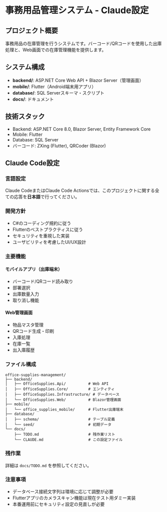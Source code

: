 # 事務用品管理システム - Claude設定

## プロジェクト概要
事務用品の在庫管理を行うシステムです。バーコード/QRコードを使用した出庫処理と、Web画面での在庫管理機能を提供します。

## システム構成
- **backend/**: ASP.NET Core Web API + Blazor Server（管理画面）
- **mobile/**: Flutter（Android端末用アプリ）
- **database/**: SQL Serverスキーマ・スクリプト
- **docs/**: ドキュメント

## 技術スタック
- Backend: ASP.NET Core 8.0, Blazor Server, Entity Framework Core
- Mobile: Flutter
- Database: SQL Server
- バーコード: ZXing (Flutter), QRCoder (Blazor)

## Claude Code設定

### 言語設定
Claude CodeまたはClaude Code Actionsでは、このプロジェクトに関する全ての応答を**日本語**で行ってください。

### 開発方針
- C#のコーディング規約に従う
- Flutterのベストプラクティスに従う
- セキュリティを重視した実装
- ユーザビリティを考慮したUI/UX設計

### 主要機能
#### モバイルアプリ（出庫端末）
- バーコード/QRコード読み取り
- 部署選択
- 出庫数量入力
- 取り消し機能

#### Web管理画面
- 物品マスタ管理
- QRコード生成・印刷
- 入庫処理
- 在庫一覧
- 出入庫履歴

### ファイル構成
```
office-supplies-management/
├── backend/
│   ├── OfficeSupplies.Api/          # Web API
│   ├── OfficeSupplies.Core/         # エンティティ
│   ├── OfficeSupplies.Infrastructure/ # データベース
│   └── OfficeSupplies.Web/          # Blazor管理画面
├── mobile/
│   └── office_supplies_mobile/      # Flutter出庫端末
├── database/
│   ├── schema/                      # テーブル定義
│   └── seed/                        # 初期データ
└── docs/
    ├── TODO.md                      # 残作業リスト
    └── CLAUDE.md                    # この設定ファイル
```

### 残作業
詳細は `docs/TODO.md` を参照してください。

### 注意事項
- データベース接続文字列は環境に応じて調整が必要
- Flutterアプリのカメラスキャン機能は現在テスト用ダミー実装
- 本番運用前にセキュリティ設定の見直しが必要